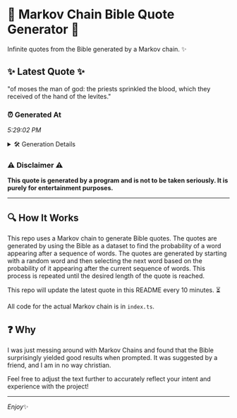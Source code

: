 # 📖 Markov Chain Bible Quote Generator 📖

Infinite quotes from the Bible generated by a Markov chain. ✨

## ✨ Latest Quote ✨
"of moses the man of god: the priests sprinkled the blood, which they received of the hand of the levites."

### ⏰ Generated At
*5:29:02 PM*

<details>
    <summary>🛠️ Generation Details</summary>
    <p>
        <strong>🌱 Seed:</strong> of<br>
        <strong>🔄 Iterations:</strong> 19<br>
        <strong>📜 Context History:</strong><br>[ of ]: moses<br>[ of, moses ]: the<br>[ of, moses, the ]: man<br>[ of, moses, the, man ]: of<br>[ of, moses, the, man, of ]: god:<br>[ of, moses, the, man, of, god: ]: the<br>[ moses, the, man, of, god:, the ]: priests<br>[ the, man, of, god:, the, priests ]: sprinkled<br>[ man, of, god:, the, priests, sprinkled ]: the<br>[ of, god:, the, priests, sprinkled, the ]: blood,<br>[ god:, the, priests, sprinkled, the, blood, ]: which<br>[ the, priests, sprinkled, the, blood,, which ]: they<br>[ priests, sprinkled, the, blood,, which, they ]: received<br>[ sprinkled, the, blood,, which, they, received ]: of<br>[ the, blood,, which, they, received, of ]: the<br>[ blood,, which, they, received, of, the ]: hand<br>[ which, they, received, of, the, hand ]: of<br>[ they, received, of, the, hand, of ]: the<br>[ received, of, the, hand, of, the ]: levites.<br>
    </p>
</details>

### ⚠️ Disclaimer ⚠️
**This quote is generated by a program and is not to be taken seriously. It is purely for entertainment purposes.**

---

## 🔍 How It Works

This repo uses a Markov chain to generate Bible quotes. The quotes are generated by using the Bible as a dataset to find the probability of a word appearing after a sequence of words. The quotes are generated by starting with a random word and then selecting the next word based on the probability of it appearing after the current sequence of words. This process is repeated until the desired length of the quote is reached.

This repo will update the latest quote in this README every 10 minutes. ⏳

All code for the actual Markov chain is in `index.ts`.

## ❓ Why

I was just messing around with Markov Chains and found that the Bible surprisingly yielded good results when prompted. 
It was suggested by a friend, and I am in no way christian.

Feel free to adjust the text further to accurately reflect your intent and experience with the project!

---

*Enjoy*✨
